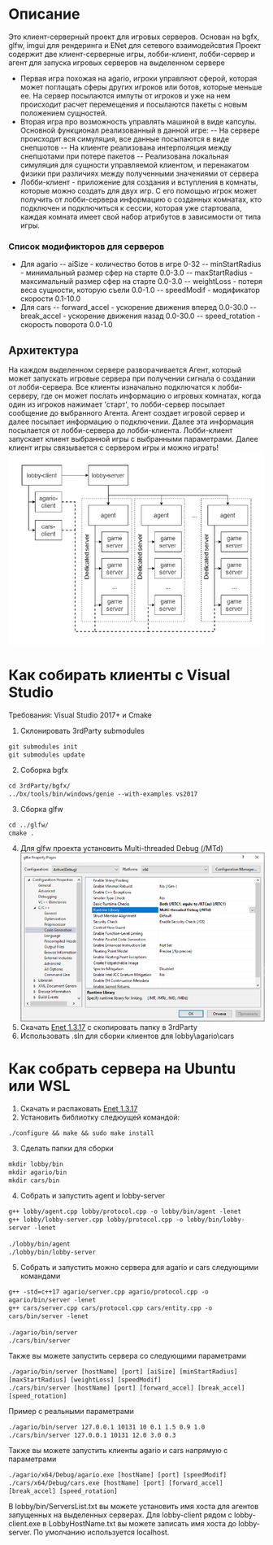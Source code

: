 # Описание
Это клиент-серверный проект для игровых серверов.
Основан на bgfx, glfw, imgui для рендеринга и ENet для сетевого взаимодейсвтия
Проект содержит две клиент-серверные игры, лобби-клиент, лобби-сервер и агент для запуска игровых серверов на выделенном сервере 
- Первая игра похожая на agario, игроки управляют сферой, которая может поглащать сферы других игроков или ботов, которые меньше ее. На сервер посылаются импуты от игроков и уже на нем происходит расчет перемещения и посылаются пакеты с новым положением сущностей.
- Вторая игра про возможность управлять машиной в виде капсулы. Основной функционал реализованный в данной игре: 
-- На сервере происходит вся симуляция, все данные посылаются в виде снепшотов
-- На клиенте реализована интерполяция между снепшотами при потере пакетов
-- Реализована локальная симуляция для сущности управляемой клиентом, и перенакатом физики при различиях между полученными значениями от сервера
- Лобби-клиент - приложение для создания и вступления в комнаты, которые можно создать для двух игр. С его помощью игрок может получить от лобби-сервера информацию о созданных комнатах, кто подключен и подключиться к сессии, которая уже стартовала, каждая комната имеет свой набор атрибутов в зависимости от типа игры.

### Список модификторов для серверов

- Для agario
-- aiSize - количество ботов в игре 0-32
-- minStartRadius - минимальный размер сфер на старте 0.0-3.0
-- maxStartRadius - максимальный размер сфер на старте 0.0-3.0
-- weightLoss - потеря веса сущности, которую съели 0.0-1.0
-- speedModif - модификатор скорости 0.1-10.0
- Для cars
-- forward_accel - ускорение движения вперед 0.0-30.0
-- break_accel - ускорение движения назад 0.0-30.0
-- speed_rotation - скорость поворота 0.0-1.0

## Архитектура
На каждом выделенном сервере разворачивается Агент, который может запускать игровые сервера при получении сигнала о создании от лобби-сервера. Все клиенты изначально подключатся к лобби-серверу, где он может послать информацию о игровых комнатах, когда один из игроков нажимает 'старт', то лобби-сервер посылает сообщение до выбранного Агента. Агент создает игровой сервер и далее посылает информацию о подключении. Далее эта информация посылается от лобби-сервера до лобби-клиента. Лобби-клиент запускает клиент выбранной игры с выбранными параметрами. Далее клиент игры связывается с сервером игры и можно играть! 
![Architecture](./images/architecture.png)

# Как собирать клиенты с Visual Studio
Требования: Visual Studio 2017+ и Cmake
1. Склонировать 3rdParty submodules
```
git submodules init
git submodules update
```
2. Соборка bgfx
```
cd 3rdParty/bgfx/
../bx/tools/bin/windows/genie --with-examples vs2017
```
3. Сборка glfw
```
cd ../glfw/
cmake .
```
4. Для glfw проекта установить Multi-threaded Debug (/MTd)
![project properties](./images/glfw-prop.png)
5. Скачать [Enet 1.3.17](http://enet.bespin.org/Downloads.html) с скопировать папку в 3rdParty
6. Использовать .sln для сборки клиентов для lobby\agario\cars

# Как собрать сервера на Ubuntu или WSL
1. Скачать и распаковать [Enet 1.3.17](http://enet.bespin.org/Downloads.html)
2. Установить библиотку следюущей командой:
```
./configure && make && sudo make install
```
3. Сделать папки для сборки
```
mkdir lobby/bin
mkdir agario/bin
mkdir cars/bin
```
4. Собрать и запустить agent и lobby-server 
```
g++ lobby/agent.cpp lobby/protocol.cpp -o lobby/bin/agent -lenet
g++ lobby/lobby-server.cpp lobby/protocol.cpp -o lobby/bin/lobby-server -lenet

./lobby/bin/agent
./lobby/bin/lobby-server
```
5. Собрать и запустить можно сервера для agario и cars следующими командами
```
g++ -std=c++17 agario/server.cpp agario/protocol.cpp -o agario/bin/server -lenet
g++ cars/server.cpp cars/protocol.cpp cars/entity.cpp -o cars/bin/server -lenet

./agario/bin/server
./cars/bin/server
```
Также вы можете запустить сервера со следующими параметрами
```
./agario/bin/server [hostName] [port] [aiSize] [minStartRadius] [maxStartRadius] [weightLoss] [speedModif]
./cars/bin/server [hostName] [port] [forward_accel] [break_accel] [speed_rotation]
```
Пример с реальными параметрами
```
./agario/bin/server 127.0.0.1 10131 10 0.1 1.5 0.9 1.0
./cars/bin/server 127.0.0.1 10131 12.0 3.0 0.3
```
Также вы можете запустить клиенты agario и cars напрямую с параметрами
```
./agario/x64/Debug/agario.exe [hostName] [port] [speedModif]
./cars/x64/Debug/cars.exe [hostName] [port] [forward_accel] [break_accel] [speed_rotation]
```

В lobby/bin/ServersList.txt вы можете установить имя хоста для агентов запущенных на выделенных серверах.
Для lobby-client рядом с lobby-client.exe в LobbyHostName.txt вы можете записать имя хоста до lobby-server. По умолчанию используется localhost. 